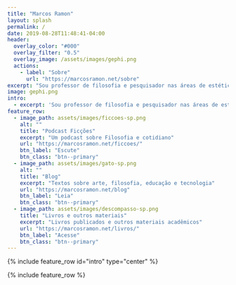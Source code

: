 ```yaml
---
title: "Marcos Ramon"
layout: splash
permalink: /
date: 2019-08-28T11:48:41-04:00
header:
  overlay_color: "#000"
  overlay_filter: "0.5"
  overlay_image: /assets/images/gephi.png
  actions:
    - label: "Sobre"
      url: "https://marcosramon.net/sobre"
excerpt: "Sou professor de filosofia e pesquisador nas áreas de estética e cibercultura. Meus temas de interesse: tecnologia digital, arte, filosofia e cultura visual."
image: gephi.png
intro: 
  - excerpt: 'Sou professor de filosofia e pesquisador nas áreas de estética e cibercultura. Meus temas de interesse: tecnologia digital, arte, filosofia e cultura visual.'
feature_row:
  - image_path: assets/images/ficcoes-sp.png
    alt: ""
    title: "Podcast Ficções"
    excerpt: "Um podcast sobre Filosofia e cotidiano"
    url: "https://marcosramon.net/ficcoes/"
    btn_label: "Escute"
    btn_class: "btn--primary"
  - image_path: assets/images/gato-sp.png
    alt: ""
    title: "Blog"
    excerpt: "Textos sobre arte, filosofia, educação e tecnologia"
    url: "https://marcosramon.net/blog"
    btn_label: "Leia"
    btn_class: "btn--primary"
  - image_path: assets/images/descompasso-sp.png
    title: "Livros e outros materiais"
    excerpt: "Livros publicados e outros materiais acadêmicos"
    url: "https://marcosramon.net/livros/"
    btn_label: "Acesse"
    btn_class: "btn--primary"
---
```


{% include feature_row id="intro" type="center" %}

{% include feature_row %}
